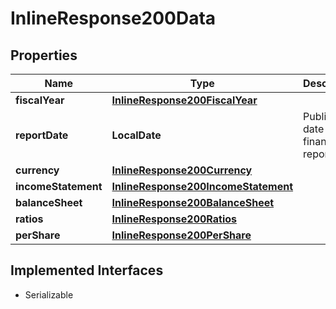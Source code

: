 

# InlineResponse200Data


## Properties

Name | Type | Description | Notes
------------ | ------------- | ------------- | -------------
**fiscalYear** | [**InlineResponse200FiscalYear**](InlineResponse200FiscalYear.md) |  |  [optional]
**reportDate** | **LocalDate** | Publication date of the financial report. |  [optional]
**currency** | [**InlineResponse200Currency**](InlineResponse200Currency.md) |  |  [optional]
**incomeStatement** | [**InlineResponse200IncomeStatement**](InlineResponse200IncomeStatement.md) |  |  [optional]
**balanceSheet** | [**InlineResponse200BalanceSheet**](InlineResponse200BalanceSheet.md) |  |  [optional]
**ratios** | [**InlineResponse200Ratios**](InlineResponse200Ratios.md) |  |  [optional]
**perShare** | [**InlineResponse200PerShare**](InlineResponse200PerShare.md) |  |  [optional]


## Implemented Interfaces

* Serializable



